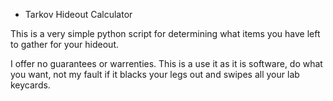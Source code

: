* Tarkov Hideout Calculator

This is a very simple python script for determining what items you have left to gather for your hideout.

I offer no guarantees or warrenties. This is a use it as it is software, do what you want, not my fault if it blacks your legs out and swipes all your lab keycards.
